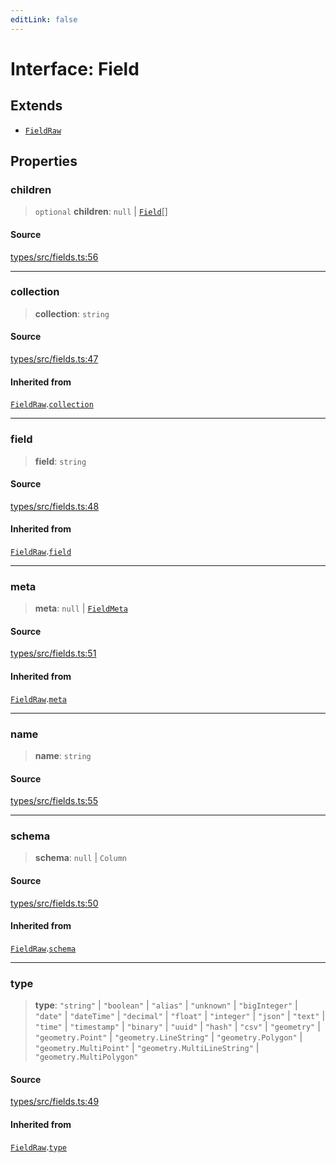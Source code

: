 ```yaml
---
editLink: false
---
```


# Interface: Field

## Extends

- [`FieldRaw`](interface.FieldRaw.md)

## Properties

### children

> `optional` **children**: `null` \| [`Field`](interface.Field.md)[]

#### Source

[types/src/fields.ts:56](https://github.com/directus/directus/blob/7789a6c53/packages/types/src/fields.ts#L56)

---

### collection

> **collection**: `string`

#### Source

[types/src/fields.ts:47](https://github.com/directus/directus/blob/7789a6c53/packages/types/src/fields.ts#L47)

#### Inherited from

[`FieldRaw`](interface.FieldRaw.md).[`collection`](interface.FieldRaw.md#collection)

---

### field

> **field**: `string`

#### Source

[types/src/fields.ts:48](https://github.com/directus/directus/blob/7789a6c53/packages/types/src/fields.ts#L48)

#### Inherited from

[`FieldRaw`](interface.FieldRaw.md).[`field`](interface.FieldRaw.md#field)

---

### meta

> **meta**: `null` \| [`FieldMeta`](../type-aliases/type-alias.FieldMeta.md)

#### Source

[types/src/fields.ts:51](https://github.com/directus/directus/blob/7789a6c53/packages/types/src/fields.ts#L51)

#### Inherited from

[`FieldRaw`](interface.FieldRaw.md).[`meta`](interface.FieldRaw.md#meta)

---

### name

> **name**: `string`

#### Source

[types/src/fields.ts:55](https://github.com/directus/directus/blob/7789a6c53/packages/types/src/fields.ts#L55)

---

### schema

> **schema**: `null` \| `Column`

#### Source

[types/src/fields.ts:50](https://github.com/directus/directus/blob/7789a6c53/packages/types/src/fields.ts#L50)

#### Inherited from

[`FieldRaw`](interface.FieldRaw.md).[`schema`](interface.FieldRaw.md#schema)

---

### type

> **type**: `"string"` \| `"boolean"` \| `"alias"` \| `"unknown"` \| `"bigInteger"` \| `"date"` \| `"dateTime"` \|
> `"decimal"` \| `"float"` \| `"integer"` \| `"json"` \| `"text"` \| `"time"` \| `"timestamp"` \| `"binary"` \| `"uuid"`
> \| `"hash"` \| `"csv"` \| `"geometry"` \| `"geometry.Point"` \| `"geometry.LineString"` \| `"geometry.Polygon"` \|
> `"geometry.MultiPoint"` \| `"geometry.MultiLineString"` \| `"geometry.MultiPolygon"`

#### Source

[types/src/fields.ts:49](https://github.com/directus/directus/blob/7789a6c53/packages/types/src/fields.ts#L49)

#### Inherited from

[`FieldRaw`](interface.FieldRaw.md).[`type`](interface.FieldRaw.md#type)

